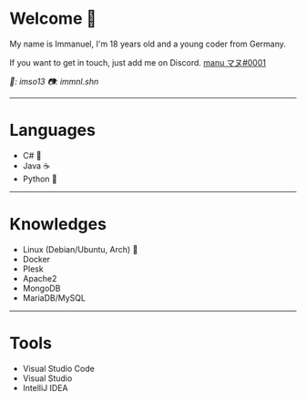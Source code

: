 # Welcome 👋

My name is Immanuel, I'm 18 years old and a young coder from Germany.

If you want to get in touch, just add me on Discord.    [manu マヌ#0001](https://discord.com/users/299225879039442944)

_👻: imso13 📷: immnl.shn_

---

# Languages
- C# 🔷
- Java ☕
- Python 👻

---

# Knowledges
- Linux (Debian/Ubuntu, Arch) 🐧
- Docker 
- Plesk
- Apache2
- MongoDB
- MariaDB/MySQL

--- 

# Tools
- Visual Studio Code
- Visual Studio
- IntelliJ IDEA

